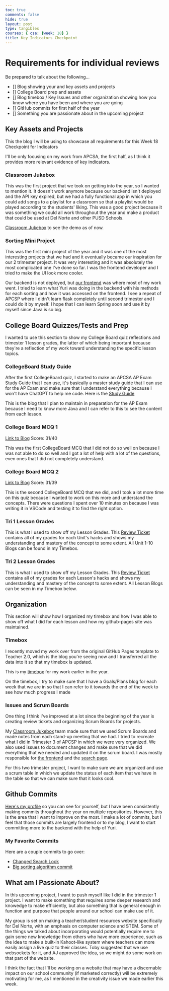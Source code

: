 ```yaml
---
toc: true
comments: false
hide: true
layout: post
type: tangibles
courses: { csa: {week: 18} }
title: Key Indicators Checkpoint
---
```


# Requirements for individual reviews

Be prepared to talk about the following...
- [] Blog showing your and key assets and projects
- [] College Board prep and assets
- [] Blog timebox / Key Issues and other organization showing how you know where you have been and where you are going
- [] GitHub commits for first half of the year
- [] Something you are passionate about in the upcoming project

## Key Assets and Projects
This the blog I will be using to showcase all requirements for this Week 18 Checkpoint for Indicators

I'll be only focusing on my work from APCSA, the first half, as I think it provides more relevant evidence of key indicators.

### Classroom Jukebox

This was the first project that we took on getting into the year, so I wanted to mention it. It doesn't work anymore because our backend isn't deployed and the API key expired, but we had a fully functional app in which you could add songs to a playlist for a classroom so that a playlist would be played according to the students' liking. This was a good project because it was something we could all work throughout the year and make a product that could be used at Del Norte and other PUSD Schools.

[Classroom Jukebox](classroomjukebox.com) to see the demo as of now.

### Sorting Mini Project

This was the first mini project of the year and it was one of the most interesting projects that we had and it eventually became our inspiration for our 2 trimester project. It was very interesting and it was absolutely the most complicated one I've done so far. I was the frontend developer and I tried to make the UI look more cooler.

Our backend is not deployed, but [our frontend](https://sortingminiproject.github.io/frontend/) was where most of my work went. I tried to learn what Yuri was doing in the backend with his methods for each sorting and how it was accessed on the frontend. I see a repeat of APCSP where I didn't learn flask completely until second trimester and I could do it by myself. I hope that I can learn Spring soon and use it by myself since Java is so big.

## College Board Quizzes/Tests and Prep

I wanted to use this section to show my College Board quiz reflections and trimester 1 lesson grades, the latter of which being important because they're a reflection of my work toward understanding the specific lesson topics.

### CollegeBoard Study Guide
After the first CollegeBoard quiz, I started to make an APCSA AP Exam Study Guide that I can use, it's basically a master study guide that I can use for the AP Exam and make sure that I understand everything because I won't have ChatGPT to help me code. Here is the [Study Guide](https://edwinkuttappi.github.io/CSABlog/2024/05/11/APExamStudyGuide_IPYNB_2_.html)

This is the blog that I plan to maintain in preparation for the AP Exam because I need to know more Java and I can refer to this to see the content from each lesson.

### College Board MCQ 1

[Link to Blog](https://edwinkuttappi.github.io/CSABlog/2023/11/09/CSAQuiz1.html)
Score: 31/40

This was the first CollegeBoard MCQ that I did not do so well on because I was not able to do so well and I got a lot of help with a lot of the questions, even ones that I did not completely understand.

### College Board MCQ 2

[Link to Blog](https://edwinkuttappi.github.io/CSABlog/2023/12/21/CB-MCQ-2_IPYNB_2_.html)
Score: 31/39

This is the second CollegeBoard MCQ that we did, and I took a lot more time on this quiz because I wanted to work on this more and understand the concepts. There were questions I spent over 10 minutes on because I was writing it in VSCode and testing it to find the right option.

### Tri 1 Lesson Grades

This is what I used to show off my Lesson Grades. This [Review Ticket](https://github.com/EdwinKuttappi/CSABlog/issues/5) contains all of my grades for each Unit's hacks and shows my understanding and mastery of the concept to some extent. All Unit 1-10 Blogs can be found in my Timebox.

### Tri 2 Lesson Grades

This is what I used to show off my Lesson Grades. This [Review Ticket](https://github.com/EdwinKuttappi/CSABlog/issues/8) contains all of my grades for each Lesson's hacks and shows my understanding and mastery of the concept to some extent. All Lesson Blogs can be seen in my Timebox below.

## Organization
This section will show how I organized my timebox and how I was able to show off what I did for each lesson and how my github-pages site was maintained.

### Timebox

I recently moved my work over from the original GitHub Pages template to Teacher 2.0, which is the blog you're seeing now and I transferred all the data into it so that my timebox is updated.

This is my [timebox](https://edwinkuttappi.github.io/CSABlog/csa) for my work earlier in the year.

On the timebox, I try to make sure that I have a Goals/Plans blog for each week that we are in so that I can refer to it towards the end of the week to see how much progress I made

### Issues and Scrum Boards

One thing I think I've improved at a lot since the beginning of the year is creating review tickets and organizing Scrum Boards for projects.

My [Classroom Jukebox](https://github.com/orgs/CSA-Tri-1/projects/3) team made sure that we used Scrum Boards and made notes from each stand-up meeting that we had. I tried to recreate what I did in Trimester 3 of APCSP in which we were very organized. We also used issues to document changes and make sure that we did everything that we needed and updated it on the scrum board. I was mostly responsible for [the frontend](https://classroomjukebox.com) and the [search page](classroomjukebox.com/search).

For this two trimester project, I want to make sure we are organized and use a scrum table in which we update the status of each item that we have in the table so that we can make sure that it looks cool.

## Github Commits

[Here's my profile](https://github.com/EdwinKuttappi?tab=overview) so you can see for yourself, but I have been consistently making commits throughout the year on multiple repositories. However, this is the area that I want to improve on the most. I make a lot of commits, but I feel that those commits are largely frontend or to my blog, I want to start committing more to the backend with the help of Yuri.

### My Favorite Commits

Here are a couple commits to go over:
- [Changed Search Look](https://github.com/aidenhuynh/cj_frontend/commit/2e24544ca8688e9c83ec17350e60a4a18ae49e53)
- [Big sorting algorithm commit](https://github.com/drewreed2005/PalettePuzzleBE/commit/b33c247a9dc57840dd4e3dd430aa2a73ea3d31fc)

## What am I Passionate About?

In this upcoming project, I want to push myself like I did in the trimester 1 project. I want to make something that requires some deeper research and knowedge to make efficiently, but also something that is general enough in function and purpose that people around our school can make use of it.

My group is set on making a teacher/student resources website specifically for Del Norte, with an emphasis on computer science and STEM. Some of the things we talked about incorporating would potentially require me to gain some new knowledge from others who have more experience, such as the idea to make a built-in Kahoot-like system where teachers can more easily assign a live quiz to their classes. Toby suggested that we use websockets for it, and AJ approved the idea, so we might do some work on that part of the website.

I think the fact that I'll be working on a website that may have a discernable impact on our school community (if marketed correctly) will be extremely motivating for me, as I mentioned in the creativity issue we made earlier this week.